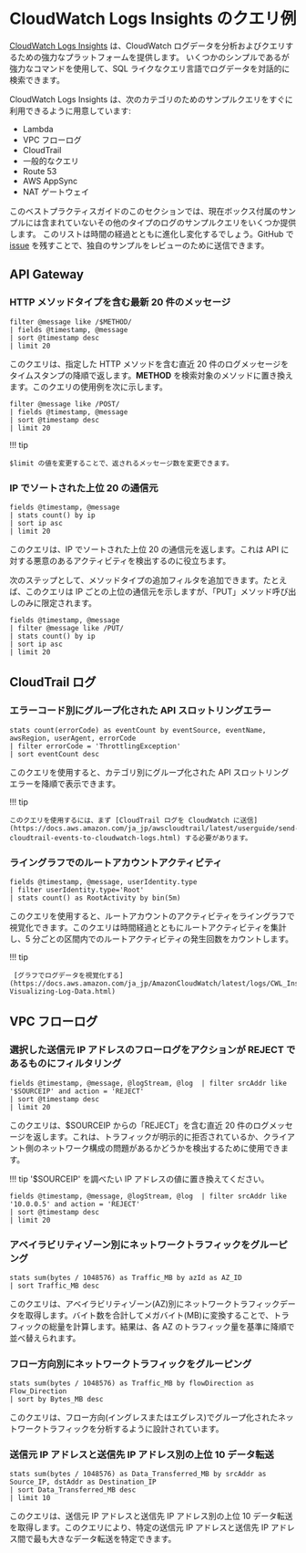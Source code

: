 # CloudWatch Logs Insights のクエリ例

[CloudWatch Logs Insights](https://docs.aws.amazon.com/ja_jp/AmazonCloudWatch/latest/logs/AnalyzingLogData.html) は、CloudWatch ログデータを分析およびクエリするための強力なプラットフォームを提供します。 いくつかのシンプルであるが強力なコマンドを使用して、SQL ライクなクエリ言語でログデータを対話的に検索できます。

CloudWatch Logs Insights は、次のカテゴリのためのサンプルクエリをすぐに利用できるように用意しています:

- Lambda
- VPC フローログ  
- CloudTrail
- 一般的なクエリ
- Route 53
- AWS AppSync
- NAT ゲートウェイ

このベストプラクティスガイドのこのセクションでは、現在ボックス付属のサンプルには含まれていないその他のタイプのログのサンプルクエリをいくつか提供します。 このリストは時間の経過とともに進化し変化するでしょう。GitHub で [issue](https://github.com/aws-observability/observability-best-practices/issues) を残すことで、独自のサンプルをレビューのために送信できます。

## API Gateway

### HTTP メソッドタイプを含む最新 20 件のメッセージ

```
filter @message like /$METHOD/ 
| fields @timestamp, @message
| sort @timestamp desc
| limit 20
```

このクエリは、指定した HTTP メソッドを含む直近 20 件のログメッセージをタイムスタンプの降順で返します。**METHOD** を検索対象のメソッドに置き換えます。このクエリの使用例を次に示します。

```
filter @message like /POST/ 
| fields @timestamp, @message
| sort @timestamp desc
| limit 20
```  

!!! tip

    $limit の値を変更することで、返されるメッセージ数を変更できます。

### IP でソートされた上位 20 の通信元

```
fields @timestamp, @message
| stats count() by ip
| sort ip asc
| limit 20
```

このクエリは、IP でソートされた上位 20 の通信元を返します。これは API に対する悪意のあるアクティビティを検出するのに役立ちます。

次のステップとして、メソッドタイプの追加フィルタを追加できます。たとえば、このクエリは IP ごとの上位の通信元を示しますが、「PUT」メソッド呼び出しのみに限定されます。

```
fields @timestamp, @message
| filter @message like /PUT/
| stats count() by ip
| sort ip asc
| limit 20
```

## CloudTrail ログ

### エラーコード別にグループ化された API スロットリングエラー

```
stats count(errorCode) as eventCount by eventSource, eventName, awsRegion, userAgent, errorCode
| filter errorCode = 'ThrottlingException' 
| sort eventCount desc
```

このクエリを使用すると、カテゴリ別にグループ化された API スロットリングエラーを降順で表示できます。

!!! tip
    
    このクエリを使用するには、まず [CloudTrail ログを CloudWatch に送信](https://docs.aws.amazon.com/ja_jp/awscloudtrail/latest/userguide/send-cloudtrail-events-to-cloudwatch-logs.html) する必要があります。

### ライングラフでのルートアカウントアクティビティ

```
fields @timestamp, @message, userIdentity.type 
| filter userIdentity.type='Root' 
| stats count() as RootActivity by bin(5m)
```

このクエリを使用すると、ルートアカウントのアクティビティをライングラフで視覚化できます。このクエリは時間経過とともにルートアクティビティを集計し、5 分ごとの区間内でのルートアクティビティの発生回数をカウントします。

!!! tip
    
     [グラフでログデータを視覚化する](https://docs.aws.amazon.com/ja_jp/AmazonCloudWatch/latest/logs/CWL_Insights-Visualizing-Log-Data.html)

## VPC フローログ

### 選択した送信元 IP アドレスのフローログをアクションが REJECT であるものにフィルタリング

```
fields @timestamp, @message, @logStream, @log  | filter srcAddr like '$SOURCEIP' and action = 'REJECT'
| sort @timestamp desc
| limit 20
```

このクエリは、$SOURCEIP からの「REJECT」を含む直近 20 件のログメッセージを返します。これは、トラフィックが明示的に拒否されているか、クライアント側のネットワーク構成の問題があるかどうかを検出するために使用できます。 

!!! tip
    '$SOURCEIP' を調べたい IP アドレスの値に置き換えてください。

```
fields @timestamp, @message, @logStream, @log  | filter srcAddr like '10.0.0.5' and action = 'REJECT'
| sort @timestamp desc
| limit 20
```

### アベイラビリティゾーン別にネットワークトラフィックをグルーピング

```
stats sum(bytes / 1048576) as Traffic_MB by azId as AZ_ID 
| sort Traffic_MB desc
```

このクエリは、アベイラビリティゾーン(AZ)別にネットワークトラフィックデータを取得します。バイト数を合計してメガバイト(MB)に変換することで、トラフィックの総量を計算します。結果は、各 AZ のトラフィック量を基準に降順で並べ替えられます。

### フロー方向別にネットワークトラフィックをグルーピング

```
stats sum(bytes / 1048576) as Traffic_MB by flowDirection as Flow_Direction 
| sort by Bytes_MB desc
```

このクエリは、フロー方向(イングレスまたはエグレス)でグループ化されたネットワークトラフィックを分析するように設計されています。

### 送信元 IP アドレスと送信先 IP アドレス別の上位 10 データ転送

```
stats sum(bytes / 1048576) as Data_Transferred_MB by srcAddr as Source_IP, dstAddr as Destination_IP 
| sort Data_Transferred_MB desc 
| limit 10
```

このクエリは、送信元 IP アドレスと送信先 IP アドレス別の上位 10 データ転送を取得します。このクエリにより、特定の送信元 IP アドレスと送信先 IP アドレス間で最も大きなデータ転送を特定できます。
